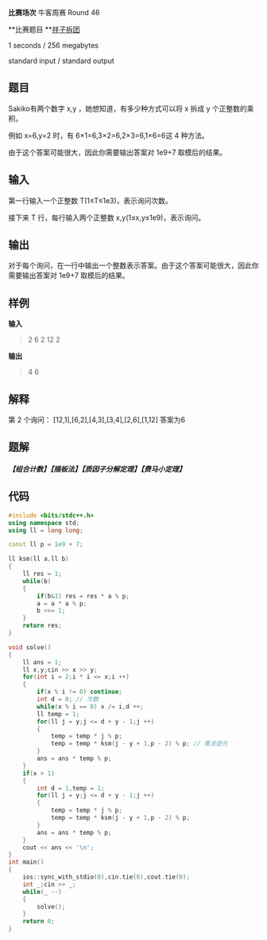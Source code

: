 **比赛场次** 牛客周赛 Round 46

**比赛题目 **[祥子拆团](https://ac.nowcoder.com/acm/contest/84444/F)

<!--more-->

1 seconds / 256 megabytes

standard input / standard output

## 题目

Sakiko有两个数字 x,y ，她想知道，有多少种方式可以将 x 拆成 y 个正整数的乘积。

 例如 x=6,y=2 时，有 6×1=6,3×2=6,2×3=6,1×6=6这 4 种方法。

 由于这个答案可能很大，因此你需要输出答案对 1e9+7 取模后的结果。

## 输入

第一行输入一个正整数 T(1≤T≤1e3)，表示询问次数。

接下来 T 行，每行输入两个正整数 x,y(1≤x,y≤1e9)，表示询问。

## 输出

对于每个询问，在一行中输出一个整数表示答案。由于这个答案可能很大，因此你需要输出答案对 1e9+7 取模后的结果。

## 样例

**输入**

> 2
> 6 2
> 12 2

**输出**

> 4
> 6

## 解释

第 2 个询问：
[12,1],[6,2],[4,3],[3,4],[2,6],[1,12]
答案为6

## 题解

##### 【**组合计数**】【插板法】【质因子分解定理】【费马小定理】



## 代码

```c++
#include <bits/stdc++.h>
using namespace std;
using ll = long long;

const ll p = 1e9 + 7;

ll ksm(ll a,ll b)
{
    ll res = 1;
    while(b)
    {
        if(b&1) res = res * a % p;
        a = a * a % p;
        b >>= 1;
    }
    return res;
}

void solve()
{
    ll ans = 1;
    ll x,y;cin >> x >> y;
    for(int i = 2;i * i <= x;i ++)
    {
        if(x % i != 0) continue;
        int d = 0; // 次数
        while(x % i == 0) x /= i,d ++;
        ll temp = 1;
        for(ll j = y;j <= d + y - 1;j ++)
        {
            temp = temp * j % p;
            temp = temp * ksm(j - y + 1,p - 2) % p; // 乘法逆元
        }
        ans = ans * temp % p;
    }
    if(x > 1)
    {
        int d = 1,temp = 1;
        for(ll j = y;j <= d + y - 1;j ++)
        {
            temp = temp * j % p;
            temp = temp * ksm(j - y + 1,p - 2) % p;
        }
        ans = ans * temp % p;
    }
    cout << ans << '\n';
}
int main()
{
    ios::sync_with_stdio(0),cin.tie(0),cout.tie(0);
    int _;cin >> _;
    while(_ --)
    {
        solve();
    }
    return 0;
}
```

